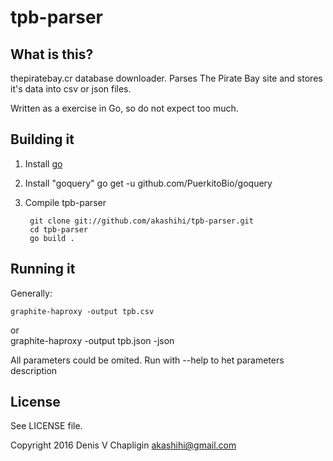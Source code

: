 # tpb-parser

## What is this?

thepiratebay.cr database downloader. Parses The Pirate Bay site and stores it's data into csv or json files.

Written as a exercise in Go, so do not expect too much.

## Building it

1. Install [go](http://golang.org/doc/install)

2. Install "goquery" go get -u github.com/PuerkitoBio/goquery

4. Compile tpb-parser

        git clone git://github.com/akashihi/tpb-parser.git
        cd tpb-parser
        go build .

## Running it

Generally:

    graphite-haproxy -output tpb.csv 
or    
	graphite-haproxy -output tpb.json -json

All parameters could be omited. Run with --help to het parameters description

## License 

See LICENSE file.

Copyright 2016 Denis V Chapligin <akashihi@gmail.com>
